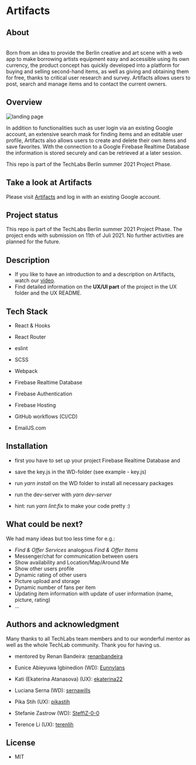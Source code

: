 # Artifacts

## About

\
Born from an idea to provide the Berlin creative and art scene with a web app to make borrowing artists equipment easy and accessible using its own currency, the product concept has quickly developed into a platform for buying and selling second-hand items, as well as giving and obtaining them for free, thanks to critical user research and survey. Artifacts allows users to post, search and manage items and to contact the current owners.

## Overview


![landing page](images/landingPage.PNG)


In addition to functionalities such as user login via an existing Google account, an extensive search mask for finding items and an editable user profile, Artifacts also allows users to create and delete their own items and save favorites. With the connection to a Google Firebase Realtime Database the information is stored securely and can be retrieved at a later session.

This repo is part of the TechLabs Berlin summer 2021 Project Phase.

## Take a look at Artifacts
Please visit [Artifacts](https://artifacts-effcb.web.app/) and log in with an existing Google account.

## Project status
This repo is part of the TechLabs Berlin summer 2021 Project Phase. The project ends with submission on 11th of Juli 2021.
No further activities are planned for the future.

## Description
* If you like to have an introduction to and a description on Artifacts, watch our [video](https://youtu.be/p2EWyoVflWI).
* Find detailed information on the **UX/UI part** of the project in the UX folder and the UX README. 

## Tech Stack
* React & Hooks
* React Router
* eslint

* SCSS

* Webpack

* Firebase Realtime Database
* Firebase Authentication
* Firebase Hosting

* GitHub workflows (CI/CD)

* EmailJS.com

## Installation
* first you have to set up your project Firebase Realtime Database and
* save the key.js in the WD-folder (see example - key.js)
* run _yarn install_ on the WD folder to install all necessary packages

* run the dev-server with _yarn dev-server_
* hint: run _yarn lint:fix_ to make your code pretty :)

## What could be next?
We had many ideas but too less time for e.g.:
* _Find & Offer Services_ analogous _Find & Offer Items_
* Messenger/chat for communication between users
* Show availability and Location/Map/Around Me
* Show other users profile
* Dynamic rating of other users
* Picture upload and storage
* Dynamic number of fans per item
* Updating item information with update of user information (name, picture, rating)
* ...

## Authors and acknowledgment
Many thanks to all TechLabs team members and to our wonderful mentor as well as the whole TechLab community.
Thank you for having us.

* mentored by Renan Bandeira: [renanbandeira](https://github.com/renanbandeira)

* Eunice Abieyuwa Igbinedion (WD): [Eunnylans](https://github.com/Eunnylans)
* Kati (Ekaterina Atanasova) (UX): [ekaterina22](https://github.com/ekaterina22)
* Luciana Serna (WD): [sernawills](https://github.com/sernawills)
* Pika Stih (UX): [pikastih](https://github.com/pikastih)
* Stefanie Zastrow (WD): [SteffiZ-0-0](https://github.com/SteffiZ-0-0)
* Terence Li (UX): [terenlih](https://github.com/terenlih)

## License
* MIT
